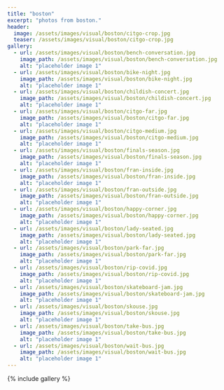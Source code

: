 ```yaml
---
title: "boston"
excerpt: "photos from boston."
header:
  image: /assets/images/visual/boston/citgo-crop.jpg
  teaser: /assets/images/visual/boston/citgo-crop.jpg
gallery:
  - url: /assets/images/visual/boston/bench-conversation.jpg
    image_path: /assets/images/visual/boston/bench-conversation.jpg
    alt: "placeholder image 1"
  - url: /assets/images/visual/boston/bike-night.jpg
    image_path: /assets/images/visual/boston/bike-night.jpg
    alt: "placeholder image 1"
  - url: /assets/images/visual/boston/childish-concert.jpg
    image_path: /assets/images/visual/boston/childish-concert.jpg
    alt: "placeholder image 1"
  - url: /assets/images/visual/boston/citgo-far.jpg
    image_path: /assets/images/visual/boston/citgo-far.jpg
    alt: "placeholder image 1"
  - url: /assets/images/visual/boston/citgo-medium.jpg
    image_path: /assets/images/visual/boston/citgo-medium.jpg
    alt: "placeholder image 1"
  - url: /assets/images/visual/boston/finals-season.jpg
    image_path: /assets/images/visual/boston/finals-season.jpg
    alt: "placeholder image 1"
  - url: /assets/images/visual/boston/fran-inside.jpg
    image_path: /assets/images/visual/boston/fran-inside.jpg
    alt: "placeholder image 1"
  - url: /assets/images/visual/boston/fran-outside.jpg
    image_path: /assets/images/visual/boston/fran-outside.jpg
    alt: "placeholder image 1"
  - url: /assets/images/visual/boston/happy-corner.jpg
    image_path: /assets/images/visual/boston/happy-corner.jpg
    alt: "placeholder image 1"
  - url: /assets/images/visual/boston/lady-seated.jpg
    image_path: /assets/images/visual/boston/lady-seated.jpg
    alt: "placeholder image 1"
  - url: /assets/images/visual/boston/park-far.jpg
    image_path: /assets/images/visual/boston/park-far.jpg
    alt: "placeholder image 1"
  - url: /assets/images/visual/boston/rip-covid.jpg
    image_path: /assets/images/visual/boston/rip-covid.jpg
    alt: "placeholder image 1"
  - url: /assets/images/visual/boston/skateboard-jam.jpg
    image_path: /assets/images/visual/boston/skateboard-jam.jpg
    alt: "placeholder image 1"
  - url: /assets/images/visual/boston/skouse.jpg
    image_path: /assets/images/visual/boston/skouse.jpg
    alt: "placeholder image 1"
  - url: /assets/images/visual/boston/take-bus.jpg
    image_path: /assets/images/visual/boston/take-bus.jpg
    alt: "placeholder image 1"
  - url: /assets/images/visual/boston/wait-bus.jpg
    image_path: /assets/images/visual/boston/wait-bus.jpg
    alt: "placeholder image 1"
---
```


{% include gallery  %}